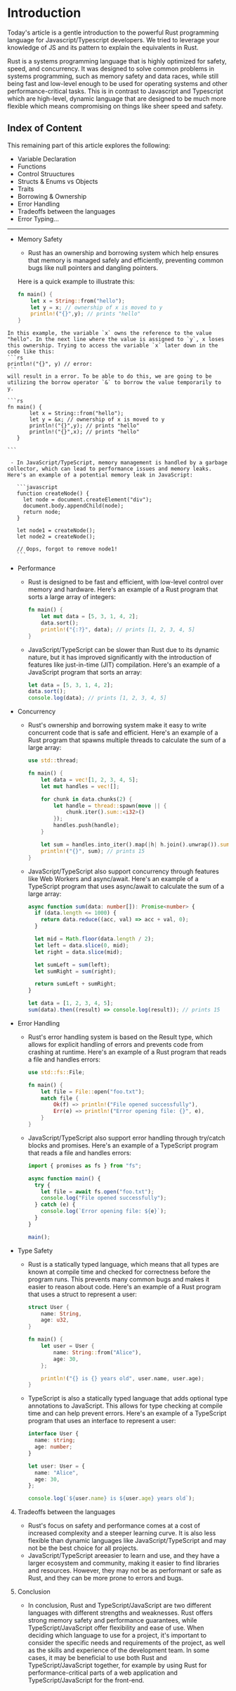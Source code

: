 # Introduction

Today's article is a gentle introduction to the powerful Rust programming language for Javascript/Typescript developers. We tried to leverage your knowledge of JS and its pattern to explain the equivalents in Rust.

Rust is a systems programming language that is highly optimized for safety, speed, and concurrency. It was designed to solve common problems in systems programming, such as memory safety and data races, while still being fast and low-level enough to be used for operating systems and other performance-critical tasks. This is in contrast to Javascript and Typescript which are high-level, dynamic language that are designed to be much more flexible which means compromising on things like sheer speed and safety.

## Index of Content

This remaining part of this article explores the following:

- Variable Declaration
- Functions
- Control Struuctures
- Structs & Enums vs Objects
- Traits
- Borrowing & Ownership
- Error Handling
- Tradeoffs between the languages
- Error Typing...

---


   - Memory Safety

     - Rust has an ownership and borrowing system which help ensures that memory is managed safely and efficiently, preventing common bugs like null pointers and dangling pointers. 
     
     Here is a quick example to illustrate this:

       ```rust
       fn main() {
           let x = String::from("hello");
           let y = x; // ownership of x is moved to y
           println!("{}",y); // prints "hello"
       }
       ```
    In this example, the variable `x` owns the reference to the value "hello". In the next line where the value is assigned to `y`, x loses this ownership. Trying to access the variable `x` later down in the code like this:
    ```rs
    println!("{}", y) // error: 
    ``` 
    will result in a error. To be able to do this, we are going to be  utilizing the borrow operator `&` to borrow the value temporarily to y.
    
    ```rs
    fn main() {
           let x = String::from("hello");
           let y = &x; // ownership of x is moved to y
           println!("{}",y); // prints "hello"
           println!("{}",x); // prints "hello"
       }

    ``` 

     - In JavaScript/TypeScript, memory management is handled by a garbage collector, which can lead to performance issues and memory leaks. Here's an example of a potential memory leak in JavaScript:

       ```javascript
       function createNode() {
         let node = document.createElement("div");
         document.body.appendChild(node);
         return node;
       }

       let node1 = createNode();
       let node2 = createNode();

       // Oops, forgot to remove node1!
       ```

   - Performance

     - Rust is designed to be fast and efficient, with low-level control over memory and hardware. Here's an example of a Rust program that sorts a large array of integers:

       ```rust
       fn main() {
           let mut data = [5, 3, 1, 4, 2];
           data.sort();
           println!("{:?}", data); // prints [1, 2, 3, 4, 5]
       }
       ```

     - JavaScript/TypeScript can be slower than Rust due to its dynamic nature, but it has improved significantly with the introduction of features like just-in-time (JIT) compilation. Here's an example of a JavaScript program that sorts an array:

       ```javascript
       let data = [5, 3, 1, 4, 2];
       data.sort();
       console.log(data); // prints [1, 2, 3, 4, 5]
       ```

   - Concurrency

     - Rust's ownership and borrowing system make it easy to write concurrent code that is safe and efficient. Here's an example of a Rust program that spawns multiple threads to calculate the sum of a large array:

       ```rust
       use std::thread;

       fn main() {
           let data = vec![1, 2, 3, 4, 5];
           let mut handles = vec![];

           for chunk in data.chunks(2) {
               let handle = thread::spawn(move || {
                   chunk.iter().sum::<i32>()
               });
               handles.push(handle);
           }

           let sum = handles.into_iter().map(|h| h.join().unwrap()).sum::<i32>();
           println!("{}", sum); // prints 15
       }
       ```

     - JavaScript/TypeScript also support concurrency through features like Web Workers and async/await. Here's an example of a TypeScript program that uses async/await to calculate the sum of a large array:

       ```typescript
       async function sum(data: number[]): Promise<number> {
         if (data.length <= 1000) {
           return data.reduce((acc, val) => acc + val, 0);
         }

         let mid = Math.floor(data.length / 2);
         let left = data.slice(0, mid);
         let right = data.slice(mid);

         let sumLeft = sum(left);
         let sumRight = sum(right);

         return sumLeft + sumRight;
       }

       let data = [1, 2, 3, 4, 5];
       sum(data).then((result) => console.log(result)); // prints 15
       ```

   - Error Handling

     - Rust's error handling system is based on the Result type, which allows for explicit handling of errors and prevents code from crashing at runtime. Here's an example of a Rust program that reads a file and handles errors:

       ```rust
       use std::fs::File;

       fn main() {
           let file = File::open("foo.txt");
           match file {
               Ok(f) => println!("File opened successfully"),
               Err(e) => println!("Error opening file: {}", e),
           }
       }
       ```

     - JavaScript/TypeScript also support error handling through try/catch blocks and promises. Here's an example of a TypeScript program that reads a file and handles errors:

       ```typescript
       import { promises as fs } from "fs";

       async function main() {
         try {
           let file = await fs.open("foo.txt");
           console.log("File opened successfully");
         } catch (e) {
           console.log(`Error opening file: ${e}`);
         }
       }

       main();
       ```

   - Type Safety

     - Rust is a statically typed language, which means that all types are known at compile time and checked for correctness before the program runs. This prevents many common bugs and makes it easier to reason about code. Here's an example of a Rust program that uses a struct to represent a user:

       ```rust
       struct User {
           name: String,
           age: u32,
       }

       fn main() {
           let user = User {
               name: String::from("Alice"),
               age: 30,
           };

           println!("{} is {} years old", user.name, user.age);
       }
       ```

     - TypeScript is also a statically typed language that adds optional type annotations to JavaScript. This allows for type checking at compile time and can help prevent errors. Here's an example of a TypeScript program that uses an interface to represent a user:

       ```typescript
       interface User {
         name: string;
         age: number;
       }

       let user: User = {
         name: "Alice",
         age: 30,
       };

       console.log(`${user.name} is ${user.age} years old`);
       ```

4. Tradeoffs between the languages

   - Rust's focus on safety and performance comes at a cost of increased complexity and a steeper learning curve. It is also less flexible than dynamic languages like JavaScript/TypeScript and may not be the best choice for all projects.
   - JavaScript/TypeScript areeasier to learn and use, and they have a larger ecosystem and community, making it easier to find libraries and resources. However, they may not be as performant or safe as Rust, and they can be more prone to errors and bugs.

5. Conclusion
   - In conclusion, Rust and TypeScript/JavaScript are two different languages with different strengths and weaknesses. Rust offers strong memory safety and performance guarantees, while TypeScript/JavaScript offer flexibility and ease of use. When deciding which language to use for a project, it's important to consider the specific needs and requirements of the project, as well as the skills and experience of the development team. In some cases, it may be beneficial to use both Rust and TypeScript/JavaScript together, for example by using Rust for performance-critical parts of a web application and TypeScript/JavaScript for the front-end.
